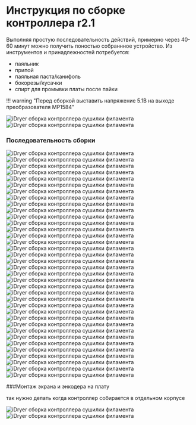 # Инструкция по сборке контроллера r2.1

Выполняя простую последовательность действий, примерно через 40-60 минут можно получить поностью собраннное устройство.
Из инструментов и принадлежностей потребуется:

- паяльник
- припой
- паяльная паста/канифоль
- бокорезы/кусачки
- спирт для промывки платы после пайки

!!! warning "Перед сборкой выставить напряжение 5.1В на выходе преобразователя MP1584"

  <div class="image-container">
    <div class="custom-image">
        <img src="https://raw.githubusercontent.com/pavluchenkor/iDryerProject/main/iDryer%20v2/Hardware/PCB/img/163940.png" alt="iDryer сборка контроллера сушилки филамента">
    </div>
    <div class="custom-image">
      <img src="https://raw.githubusercontent.com/pavluchenkor/iDryerProject/main/iDryer%20v2/Hardware/PCB/img/164710.png" alt="iDryer сборка контроллера сушилки филамента">
    </div>
  </div>


###  Последовательность сборки

<div class="image-container">
  <div class="custom-image">
    <img src="https://raw.githubusercontent.com/pavluchenkor/iDryerProject/main/iDryer%20v2/Hardware/PCB/img/IMG_1411.jpg" alt="iDryer сборка контроллера сушилки филамента">
  </div>
  <div class="custom-image">
    <img src="https://raw.githubusercontent.com/pavluchenkor/iDryerProject/main/iDryer%20v2/Hardware/PCB/img/IMG_1412.jpg" alt="iDryer сборка контроллера сушилки филамента">
  </div>
  <div class="custom-image">
    <img src="https://raw.githubusercontent.com/pavluchenkor/iDryerProject/main/iDryer%20v2/Hardware/PCB/img/IMG_1413.jpg" alt="iDryer сборка контроллера сушилки филамента">
  </div>
</div>

<div class="image-container">
  <div class="custom-image">
    <img src="https://raw.githubusercontent.com/pavluchenkor/iDryerProject/main/iDryer%20v2/Hardware/PCB/img/IMG_1414.jpg" alt="iDryer сборка контроллера сушилки филамента">
  </div>
  <div class="custom-image">
    <img src="https://raw.githubusercontent.com/pavluchenkor/iDryerProject/main/iDryer%20v2/Hardware/PCB/img/IMG_1415.jpg" alt="iDryer сборка контроллера сушилки филамента">
  </div>
  <div class="custom-image">
    <img src="https://raw.githubusercontent.com/pavluchenkor/iDryerProject/main/iDryer%20v2/Hardware/PCB/img/IMG_1416.jpg" alt="iDryer сборка контроллера сушилки филамента">
  </div>
</div>

<div class="image-container">
  <div class="custom-image">
    <img src="https://raw.githubusercontent.com/pavluchenkor/iDryerProject/main/iDryer%20v2/Hardware/PCB/img/IMG_1417.jpg" alt="iDryer сборка контроллера сушилки филамента">
  </div>
  <div class="custom-image">
    <img src="https://raw.githubusercontent.com/pavluchenkor/iDryerProject/main/iDryer%20v2/Hardware/PCB/img/IMG_1418.jpg" alt="iDryer сборка контроллера сушилки филамента">
  </div>
  <div class="custom-image">
    <img src="https://raw.githubusercontent.com/pavluchenkor/iDryerProject/main/iDryer%20v2/Hardware/PCB/img/IMG_1419.jpg" alt="iDryer сборка контроллера сушилки филамента">
  </div>
</div>

<div class="image-container">
  <div class="custom-image">
    <img src="https://raw.githubusercontent.com/pavluchenkor/iDryerProject/main/iDryer%20v2/Hardware/PCB/img/IMG_1420.jpg" alt="iDryer сборка контроллера сушилки филамента">
  </div>
  <div class="custom-image">
    <img src="https://raw.githubusercontent.com/pavluchenkor/iDryerProject/main/iDryer%20v2/Hardware/PCB/img/IMG_1421.jpg" alt="iDryer сборка контроллера сушилки филамента">
  </div>
  <div class="custom-image">
    <img src="https://raw.githubusercontent.com/pavluchenkor/iDryerProject/main/iDryer%20v2/Hardware/PCB/img/IMG_1422.jpg" alt="iDryer сборка контроллера сушилки филамента">
  </div>
</div>

<div class="image-container">
  <div class="custom-image">
    <img src="https://raw.githubusercontent.com/pavluchenkor/iDryerProject/main/iDryer%20v2/Hardware/PCB/img/IMG_1423.jpg" alt="iDryer сборка контроллера сушилки филамента">
  </div>
  <div class="custom-image">
    <img src="https://raw.githubusercontent.com/pavluchenkor/iDryerProject/main/iDryer%20v2/Hardware/PCB/img/IMG_1424.jpg" alt="iDryer сборка контроллера сушилки филамента">
  </div>
  <div class="custom-image">
    <img src="https://raw.githubusercontent.com/pavluchenkor/iDryerProject/main/iDryer%20v2/Hardware/PCB/img/IMG_1425.jpg" alt="iDryer сборка контроллера сушилки филамента">
  </div>
</div>

<div class="image-container">
  <div class="custom-image">
    <img src="https://raw.githubusercontent.com/pavluchenkor/iDryerProject/main/iDryer%20v2/Hardware/PCB/img/IMG_1426.jpg" alt="iDryer сборка контроллера сушилки филамента">
  </div>
  <div class="custom-image">
    <img src="https://raw.githubusercontent.com/pavluchenkor/iDryerProject/main/iDryer%20v2/Hardware/PCB/img/IMG_1427.jpg" alt="iDryer сборка контроллера сушилки филамента">
  </div>
  <div class="custom-image">
    <img src="https://raw.githubusercontent.com/pavluchenkor/iDryerProject/main/iDryer%20v2/Hardware/PCB/img/IMG_1428.jpg" alt="iDryer сборка контроллера сушилки филамента">
  </div>
</div>

<div class="image-container">
  <div class="custom-image">
    <img src="https://raw.githubusercontent.com/pavluchenkor/iDryerProject/main/iDryer%20v2/Hardware/PCB/img/IMG_1429.jpg" alt="iDryer сборка контроллера сушилки филамента">
  </div>
  <div class="custom-image">
    <img src="https://raw.githubusercontent.com/pavluchenkor/iDryerProject/main/iDryer%20v2/Hardware/PCB/img/IMG_1430.jpg" alt="iDryer сборка контроллера сушилки филамента">
  </div>
  <div class="custom-image">
    <img src="https://raw.githubusercontent.com/pavluchenkor/iDryerProject/main/iDryer%20v2/Hardware/PCB/img/IMG_1431.jpg" alt="iDryer сборка контроллера сушилки филамента">
  </div>
</div>

<div class="image-container">
  <div class="custom-image">
    <img src="https://raw.githubusercontent.com/pavluchenkor/iDryerProject/main/iDryer%20v2/Hardware/PCB/img/IMG_1432.jpg" alt="iDryer сборка контроллера сушилки филамента">
  </div>
  <div class="custom-image">
    <img src="https://raw.githubusercontent.com/pavluchenkor/iDryerProject/main/iDryer%20v2/Hardware/PCB/img/IMG_1433.jpg" alt="iDryer сборка контроллера сушилки филамента">
  </div>
  <div class="custom-image">
    <img src="https://raw.githubusercontent.com/pavluchenkor/iDryerProject/main/iDryer%20v2/Hardware/PCB/img/IMG_1434.jpg" alt="iDryer сборка контроллера сушилки филамента">
  </div>
</div>

<div class="image-container">
  <div class="custom-image">
    <img src="https://raw.githubusercontent.com/pavluchenkor/iDryerProject/main/iDryer%20v2/Hardware/PCB/img/IMG_1435.jpg" alt="iDryer сборка контроллера сушилки филамента">
  </div>
  <div class="custom-image">
    <img src="https://raw.githubusercontent.com/pavluchenkor/iDryerProject/main/iDryer%20v2/Hardware/PCB/img/IMG_1436.jpg" alt="iDryer сборка контроллера сушилки филамента">
  </div>
  <div class="custom-image">
    <img src="https://raw.githubusercontent.com/pavluchenkor/iDryerProject/main/iDryer%20v2/Hardware/PCB/img/IMG_1437.jpg" alt="iDryer сборка контроллера сушилки филамента">
  </div>
</div>

<div class="image-container">
  <div class="custom-image">
    <img src="https://raw.githubusercontent.com/pavluchenkor/iDryerProject/main/iDryer%20v2/Hardware/PCB/img/IMG_1438.jpg" alt="iDryer сборка контроллера сушилки филамента">
  </div>
  <div class="custom-image">
    <img src="https://raw.githubusercontent.com/pavluchenkor/iDryerProject/main/iDryer%20v2/Hardware/PCB/img/IMG_1439.jpg" alt="iDryer сборка контроллера сушилки филамента">
  </div>
  <div class="custom-image">
    <img src="https://raw.githubusercontent.com/pavluchenkor/iDryerProject/main/iDryer%20v2/Hardware/PCB/img/IMG_1440.jpg" alt="iDryer сборка контроллера сушилки филамента">
  </div>
</div>

<div class="image-container">
  <div class="custom-image">
    <img src="https://raw.githubusercontent.com/pavluchenkor/iDryerProject/main/iDryer%20v2/Hardware/PCB/img/IMG_1441.jpg" alt="iDryer сборка контроллера сушилки филамента">
  </div>
  <div class="custom-image">
    <img src="https://raw.githubusercontent.com/pavluchenkor/iDryerProject/main/iDryer%20v2/Hardware/PCB/img/IMG_1442.jpg" alt="iDryer сборка контроллера сушилки филамента">
  </div>
  <div class="custom-image">
    <img src="https://raw.githubusercontent.com/pavluchenkor/iDryerProject/main/iDryer%20v2/Hardware/PCB/img/IMG_1443.jpg" alt="iDryer сборка контроллера сушилки филамента">
  </div>
</div>

<div class="image-container">
  <div class="custom-image">
    <img src="https://raw.githubusercontent.com/pavluchenkor/iDryerProject/main/iDryer%20v2/Hardware/PCB/img/IMG_1444.jpg" alt="iDryer сборка контроллера сушилки филамента">
  </div>
  <div class="custom-image">
    <img src="https://raw.githubusercontent.com/pavluchenkor/iDryerProject/main/iDryer%20v2/Hardware/PCB/img/IMG_1445.jpg" alt="iDryer сборка контроллера сушилки филамента">
  </div>
  <!-- <div class="custom-image">
    <img src="https://raw.githubusercontent.com/pavluchenkor/iDryerProject/main/iDryer%20v2/Hardware/PCB/img/IMG_1446.jpg" alt="iDryer сборка контроллера сушилки филамента">
  </div> -->
  <div class="custom-image">
    <img src="https://raw.githubusercontent.com/pavluchenkor/iDryerProject/main/iDryer%20v2/Hardware/PCB/img/IMG_3080.jpg" alt="iDryer сборка контроллера сушилки филамента">
  </div>
</div>

###Монтаж экрана и энкодера на плату

так нужно делать когда контроллер собирается в отдельном корпусе
<div class="image-container">
  <div class="custom-image">
    <img src="https://raw.githubusercontent.com/pavluchenkor/iDryerProject/main/iDryer%20v2/Hardware/PCB/img/IMG_1447.jpg" alt="iDryer сборка контроллера сушилки филамента">
  </div>
  <div class="custom-image">
    <img src="https://raw.githubusercontent.com/pavluchenkor/iDryerProject/main/iDryer%20v2/Hardware/PCB/img/IMG_1448.jpg" alt="iDryer сборка контроллера сушилки филамента">
  </div>
</div>
